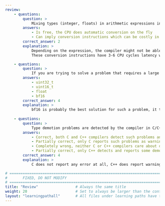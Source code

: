 ```yaml
---
review:
    - questions:
        question: >
            Mixing types (integer, floats) in arithmetic expressions in C:
        answers:
            - Is free, the CPU does automatic conversion on the fly
            - Can imply conversion instructions which can be costly in CPU cycles
        correct_answer: 2
        explanation: >
            Depending on the expression, the compiler might not be able to convert the value to the optimal data type, and conversion might be needed at runtime.
            These conversion instructions have 3-6 CPU cycles latency which can be costly if the calculation is done in a loop.

    - questions:
        question: >
            If you are trying to solve a problem that requires a large range of numbers but is not too demanding on precision, and space is tight which datatype should you choose?
        answers:
            - uint32_t
            - uint16_t
            - float
            - bf16
        correct_answer: 4
        explanation: >
            bf16 is probably the best solution for such a problem, it takes only 16-bits, but has the same range as float (-3.4e+38, 3.4e+38).
               
    - questions:
        question: >
            Type demotion problems are detected by the compiler in C/C++:
        answers:
            - Correct, both C and C++ compilers detect such problems and fail compilation
            - Partially correct, only C reports such problems as warnings.
            - Completely wrong, neither C or C++ compilers care about demotion problems.
            - Partially correct, only C++ detects and reports some demotion problem cases as warnings.
        correct_answer: 4
        explanation: >
            C does not report any error at all, C++ does report warnings when doing bracket initializations of values from a larger datatype to a smaller one. However it ignores assignments.

# ================================================================================
#       FIXED, DO NOT MODIFY
# ================================================================================
title: "Review"                 # Always the same title
weight: 20                      # Set to always be larger than the content in this path
layout: "learningpathall"       # All files under learning paths have this same wrapper
---
```

